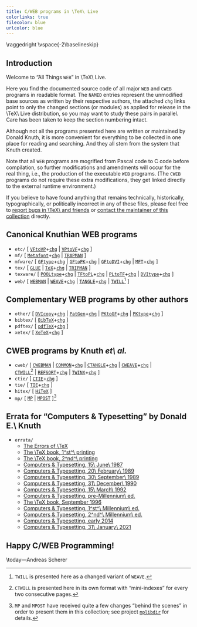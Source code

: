 ```yaml
---
title: C/WEB programs in \TeX\ Live
colorlinks: true
filecolor: blue
urlcolor: blue
---
```

\raggedright
\vspace{-2\baselineskip}

## Introduction

Welcome to “All Things `WEB`” in \TeX\ Live.

Here you find the documented source code of all major `WEB` and `CWEB` programs
in readable format.  The `NAMED` entries represent the unmodified base sources
as written by their respective authors, the attached `chg` links point to
only the changed sections (or modules) as applied for release in the
\TeX\ Live distribution, so you may want to study these pairs in parallel.
Care has been taken to keep the section numbering intact.

Although not all the programs presented here are written or maintained by
Donald Knuth, it is more convenient for everything to be collected in one place
for reading and searching.  And they all stem from the system that Knuth
created.

Note that all `WEB` programs are mogrified from Pascal code to C code before
compilation, so further modifications and amendments will occur for the real
thing, i.e., the production of the executable `WEB` programs.  (The `CWEB`
programs do not require these extra modifications, they get linked directly to
the external runtime environment.)

If you believe to have found anything that remains technically, historically,
typographically, or politically incorrect in any of these files, please feel
free to [report bugs in \TeX\ and friends](https://tug.org/texmfbug/) or
[contact the maintainer of this collection](mailto:andreas_github@freenet.de)
directly.

## Canonical Knuthian WEB programs

* `etc/` \[
  [`VFtoVP`](etc/vftovp.pdf)+[`chg`](etc/vftovp-changes.pdf) \|
  [`VPtoVF`](etc/vptovf.pdf)+[`chg`](etc/vptovf-changes.pdf) \]
* `mf/` \[
  [`Metafont`](mf/mf.pdf)+[`chg`](mf/mf-changes.pdf) \|
  [`TRAPMAN`](mf/trapman.pdf) \]
* `mfware/` \[
  [`GFtype`](mfware/gftype.pdf)+[`chg`](mfware/gftype-changes.pdf) \|
  [`GFtoPK`](mfware/gftopk.pdf)+[`chg`](mfware/gftopk-changes.pdf) \|
  [`GFtoDVI`](mfware/gftodvi.pdf)+[`chg`](mfware/gftodvi-changes.pdf) \|
  [`MFT`](mfware/mft.pdf)+[`chg`](mfware/mft-changes.pdf) \]
* `tex/` \[
  [`GLUE`](tex/glue.pdf) \|
  [`TeX`](tex/tex.pdf)+[`chg`](tex/tex-changes.pdf) \|
  [`TRIPMAN`](tex/tripman.pdf) \]
* `texware/` \[
  [`POOLtype`](texware/pooltype.pdf)+[`chg`](texware/pooltype-changes.pdf) \|
  [`TFtoPL`](texware/tftopl.pdf)+[`chg`](texware/tftopl-changes.pdf) \|
  [`PLtoTF`](texware/pltotf.pdf)+[`chg`](texware/pltotf-changes.pdf) \|
  [`DVItype`](texware/dvitype.pdf)+[`chg`](texware/dvitype-changes.pdf) \]
* `web/` \[
  [`WEBMAN`](web/webman.pdf) \|
  [`WEAVE`](web/weave.pdf)+[`chg`](web/weave-changes.pdf) \|
  [`TANGLE`](web/tangle.pdf)+[`chg`](web/tangle-changes.pdf) \|
  [`TWILL`](web/twill.pdf)[^1] \]

[^1]: `TWILL` is presented here as a changed variant of `WEAVE`.

## Complementary WEB programs by other authors

* `other/` \[
  [`DVIcopy`](other/dvicopy.pdf)+[`chg`](other/dvicopy-changes.pdf) \|
  [`PatGen`](other/patgen.pdf)+[`chg`](other/patgen-changes.pdf) \|
  [`PKtoGF`](other/pktogf.pdf)+[`chg`](other/pktogf-changes.pdf) \|
  [`PKtype`](other/pktype.pdf)+[`chg`](other/pktype-changes.pdf) \]
* `bibtex/` \[ [`BibTeX`](bibtex/bibtex.pdf)+[`chg`](bibtex/bibtex-changes.pdf) \]
* `pdftex/` \[ [`pdfTeX`](pdftex/pdftex.pdf)+[`chg`](pdftex/pdftex-changes.pdf) \]
* `xetex/` \[ [`XeTeX`](xetex/xetex.pdf)+[`chg`](xetex/xetex-changes.pdf) \]

## CWEB programs by Knuth _et\ al._

* `cweb/` \[
  [`CWEBMAN`](cweb/cwebman.pdf) \|
  [`COMMON`](cweb/common.pdf)+[`chg`](cweb/common-changes.pdf) \|
  [`CTANGLE`](cweb/ctangle.pdf)+[`chg`](cweb/ctangle-changes.pdf) \|
  [`CWEAVE`](cweb/cweave.pdf)+[`chg`](cweb/cweave-changes.pdf) \|\
  [`CTWILL`](cweb/ctwill.pdf)[^2] \|
  [`REFSORT`](cweb/refsort.pdf)+[`chg`](cweb/refsort-changes.pdf) \|
  [`TWINX`](cweb/twinx.pdf)+[`chg`](cweb/twinx-changes.pdf) \]
* `ctie/` \[ [`CTIE`](ctie/ctie.pdf)+[`chg`](ctie/ctie-changes.pdf) \]
* `tie/` \[ [`TIE`](tie/tie.pdf)+[`chg`](tie/tie-changes.pdf) \]
* `hitex/` \[ [`HiTeX`](hitex/hitex.pdf) \]
* `mp/` \[ [`MP`](mp/mp.pdf) \| [`MPOST`](mp/mpost.pdf) \][^3]

[^2]: `CTWILL` is presented here in its own format with “mini-indexes” for
  every two consecutive pages.

[^3]: `MP` and `MPOST` have received quite a few changes “behind the scenes” in
  order to present them in this collection; see project
  [`mplibdir`](https://github.com/ascherer/mplibdir) for details.

## Errata for “Computers & Typesetting” by Donald E.\ Knuth

* `errata/`
  * [The Errors of \TeX](errata/errorlog.pdf)
  * [The \TeX book, 1^st^\ printing](errata/errata.one.pdf)
  * [The \TeX book, 2^nd^\ printing](errata/errata.two.pdf)
  * [Computers & Typesetting, 15\ June\ 1987](errata/errata.three.pdf)
  * [Computers & Typesetting, 20\ February\ 1989](errata/errata.four.pdf)
  * [Computers & Typesetting, 30\ September\ 1989](errata/errata.five.pdf)
  * [Computers & Typesetting, 31\ December\ 1990](errata/errata.six.pdf)
  * [Computers & Typesetting, 15\ March\ 1992](errata/errata.seven.pdf)
  * [Computers & Typesetting, pre-Millennium\ ed.](errata/errata.eight.pdf)
  * [The \TeX book, September 1996](errata/errata.nine.pdf)
  * [Computers & Typesetting, 1^st^\ Millennium\ ed.](errata/errata.ten.pdf)
  * [Computers & Typesetting, 2^nd^\ Millennium\ ed.](errata/errata.eleven.pdf)
  * [Computers & Typesetting, early 2014](errata/errata.twelve.pdf)
  * [Computers & Typesetting, 31\ January\ 2021](errata/errata.pdf)

## Happy C/WEB Programming!

\today—Andreas Scherer
